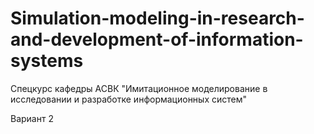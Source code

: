# Simulation-modeling-in-research-and-development-of-information-systems
 Спецкурс кафедры АСВК "Имитационное моделирование в исследовании и разработке информационных систем"
 
 Вариант 2
 
